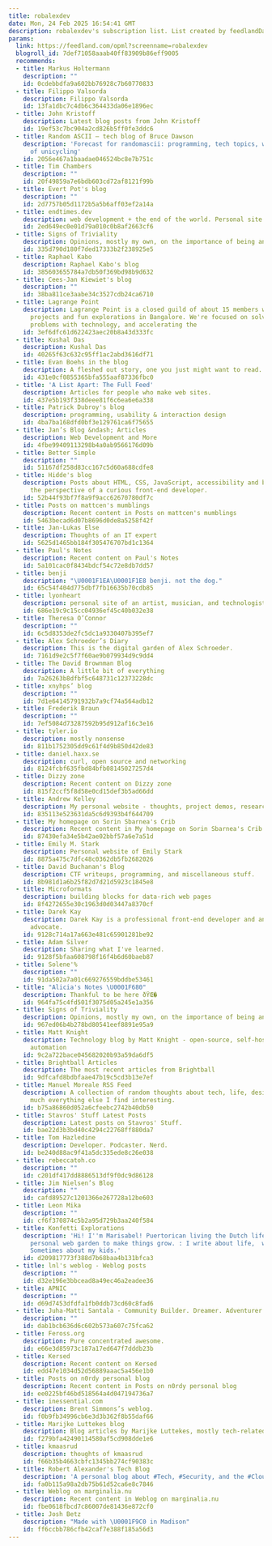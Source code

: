 ```yaml
---
title: robalexdev
date: Mon, 24 Feb 2025 16:54:41 GMT
description: robalexdev's subscription list. List created by feedlandDatabase v0.7.54.
params:
  link: https://feedland.com/opml?screenname=robalexdev
  blogroll_id: 7def71058aaab40ff83909b86eff9005
  recommends:
  - title: Markus Holtermann
    description: ""
    id: 0cdebbdfa9a602bb76928c7b60770833
  - title: Filippo Valsorda
    description: Filippo Valsorda
    id: 13fa1dbc7c4db6c364433da06e1896ec
  - title: John Kristoff
    description: Latest blog posts from John Kristoff
    id: 19ef53c7bc904a2cd826b5ff0fe3ddc6
  - title: Random ASCII – tech blog of Bruce Dawson
    description: 'Forecast for randomascii: programming, tech topics, with a chance
      of unicycling'
    id: 2056e467a1baadae046524bc8e7b751c
  - title: Tim Chambers
    description: ""
    id: 20f49859a7e6bdb603cd72af8121f99b
  - title: Evert Pot's blog
    description: ""
    id: 2d7757b05d1172b5a5b6aff03ef2a14a
  - title: endtimes.dev
    description: web development + the end of the world. Personal site of Nathaniel
    id: 2ed649ec0e01d79a010c0b8af2663cf6
  - title: Signs of Triviality
    description: Opinions, mostly my own, on the importance of being and other things.
    id: 335d790d180f7ded17333b2f238925e5
  - title: Raphael Kabo
    description: Raphael Kabo's blog
    id: 385603655784a7db50f369bd98b9d632
  - title: Cees-Jan Kiewiet's blog
    description: ""
    id: 38ba811ce3aabe34c3527cdb24ca6710
  - title: Lagrange Point
    description: Lagrange Point is a closed guild of about 15 members working on moonshot
      projects and fun explorations in Bangalore. We're focused on solving societal
      problems with technology, and accelerating the
    id: 3ef6dfc61d622423aec20b8a43d333fc
  - title: Kushal Das
    description: Kushal Das
    id: 40265f63c632c95ff1ac2abd3616df71
  - title: Evan Boehs in the blog
    description: A fleshed out story, one you just might want to read.
    id: 431e0cf0855365bfa555aaf87336fbc0
  - title: 'A List Apart: The Full Feed'
    description: Articles for people who make web sites.
    id: 437e5b193f338deee81f6c6ea6e6a338
  - title: Patrick Dubroy's blog
    description: programming, usability & interaction design
    id: 4ba7ba168dfd0bf3e129761ca6f75655
  - title: Jan’s Blog &ndash; Articles
    description: Web Development and More
    id: 4fbe99409113298b4a0ab9566176d09b
  - title: Better Simple
    description: ""
    id: 51167df258d83cc167c5d60a688cdfe8
  - title: Hidde's blog
    description: Posts about HTML, CSS, JavaScript, accessibility and browsers from
      the perspective of a curious front-end developer.
    id: 52b44f93bf7f8a9f9acc62670780df7c
  - title: Posts on mattcen's mumblings
    description: Recent content in Posts on mattcen's mumblings
    id: 5463becad6d07b8696d0de8a5258f42f
  - title: Jan-Lukas Else
    description: Thoughts of an IT expert
    id: 5625d1465bb184f305476707bd1c1364
  - title: Paul's Notes
    description: Recent content on Paul's Notes
    id: 5a101cac0f8434bdcf54c72e8db7dd57
  - title: benji
    description: "\U0001F1EA\U0001F1E8 benji. not the dog."
    id: 65c54f404d775dbf7fb16635b70cdb85
  - title: lyonheart
    description: personal site of an artist, musician, and technologist
    id: 686e19c9c15cc04936ef45c40b032e38
  - title: Theresa O’Connor
    description: ""
    id: 6c5d8353de2fc5dc1a9330407b395ef7
  - title: Alex Schroeder’s Diary
    description: This is the digital garden of Alex Schroeder.
    id: 7161d9e2c5f7f60ae9b079934d9c9dd4
  - title: The David Brownman Blog
    description: A little bit of everything
    id: 7a26263b8dfbf5c648731c12373228dc
  - title: xnyhps’ blog
    description: ""
    id: 7d1e64145791932b7a9cf74a564adb12
  - title: Frederik Braun
    description: ""
    id: 7ef5084d73287592b95d912af16c3e16
  - title: tyler.io
    description: mostly nonsense
    id: 811b1752305dd9c61f4d9b850d42de83
  - title: daniel.haxx.se
    description: curl, open source and networking
    id: 8124fcbf635fbd84bfb08145027257d4
  - title: Dizzy zone
    description: Recent content on Dizzy zone
    id: 815f2ccf5f8d58e0cd15def3b5ad66dd
  - title: Andrew Kelley
    description: My personal website - thoughts, project demos, research.
    id: 835113e523631da5c6d9393b4f644709
  - title: My homepage on Sorin Sbarnea's Crib
    description: Recent content in My homepage on Sorin Sbarnea's Crib
    id: 87430efa34e5b42ae02bbf57a6e7a51d
  - title: Emily M. Stark
    description: Personal website of Emily Stark
    id: 8875a475c7dfc48c0362db5fb2682026
  - title: David Buchanan's Blog
    description: CTF writeups, programming, and miscellaneous stuff.
    id: 8b981d1a6b25f82d7d21d5923c1845e8
  - title: Microformats
    description: building blocks for data-rich web pages
    id: 8f4272655e30c1963d0d03447a8370cf
  - title: Darek Kay
    description: Darek Kay is a professional front-end developer and an accessibility
      advocate.
    id: 9128c714a17a663e481c65901281be92
  - title: Adam Silver
    description: Sharing what I've learned.
    id: 9128f5bfaa608798f16f4b6d60baeb87
  - title: Solene'%
    description: ""
    id: 91da502a7a01c669276559bddbe53461
  - title: "Alicia's Notes \U0001F680"
    description: Thankful to be here ðŸŒ�
    id: 964fa75c4fd501f3075d05a245e1a356
  - title: Signs of Triviality
    description: Opinions, mostly my own, on the importance of being and other things.
    id: 967ed06b4b278bd80541eef8891e95a9
  - title: Matt Knight
    description: Technology blog by Matt Knight - open-source, self-hosted and home
      automation
    id: 9c2a722bace045682020b93a59da6df5
  - title: Brightball Articles
    description: The most recent articles from Brightball
    id: 9dfcafd8bdbfaae47b19c5cd3b13e7ef
  - title: Manuel Moreale RSS Feed
    description: A collection of random thoughts about tech, life, design and pretty
      much everything else I find interesting.
    id: b75a86860d052a6cfeebc2742b40db50
  - title: Stavros' Stuff Latest Posts
    description: Latest posts on Stavros' Stuff.
    id: bae22d3b3bd40c4294c22768ff880da7
  - title: Tom Hazledine
    description: Developer. Podcaster. Nerd.
    id: be240d88ac9f41a5dc335ede8c26e038
  - title: rebeccatoh.co
    description: ""
    id: c201df417dd8886513df9f0dc9d86128
  - title: Jim Nielsen’s Blog
    description: ""
    id: cafd89527c1201366e267728a12be603
  - title: Leon Mika
    description: ""
    id: cf6f370874c5b2a95d729b3aa240f584
  - title: Konfetti Explorations
    description: 'Hi! I''m Marisabel! Puertorican living the Dutch life. This is my
      personal web garden to make things grow. : I write about life,  words and colors.
      Sometimes about my kids.'
    id: d209817773f388d7b68baa4b131bfca3
  - title: lnl's weblog - Weblog posts
    description: ""
    id: d32e196e3bbcead8a49ec46a2eadee36
  - title: APNIC
    description: ""
    id: d69d7453dfdfa1fb0ddb73cd60c8fad6
  - title: Juha-Matti Santala - Community Builder. Dreamer. Adventurer.
    description: ""
    id: dab1bcb636d6c602b573a607c75fca62
  - title: Feross.org
    description: Pure concentrated awesome.
    id: e66e3d85973c187a17ed647f7dddb23b
  - title: Kersed
    description: Recent content on Kersed
    id: edd47e1034d52d56889aaac5a456e1b0
  - title: Posts on n0rdy personal blog
    description: Recent content in Posts on n0rdy personal blog
    id: ee0225bf46bd518564a4d047194736a7
  - title: inessential.com
    description: Brent Simmons’s weblog.
    id: f0b9fb34996cb6e3d3b362f8b55daf66
  - title: Marijke Luttekes blog
    description: Blog articles by Marijke Luttekes, mostly tech-related.
    id: f279bfa42490114580af5cd908dde1e6
  - title: kmaasrud
    description: thoughts of kmaasrud
    id: f66b35b4663cbfc1345bb274cf90383c
  - title: Robert Alexander's Tech Blog
    description: 'A personal blog about #Tech, #Security, and the #Cloud'
    id: fa0b115a98a2db75b61d52ca6e8c7846
  - title: Weblog on marginalia.nu
    description: Recent content in Weblog on marginalia.nu
    id: fbe0618fbcd7c86007de81436e872cf0
  - title: Josh Betz
    description: "Made with \U0001F9C0 in Madison"
    id: ff6ccbb786cfb42caf7e388f185a56d3
---
```

